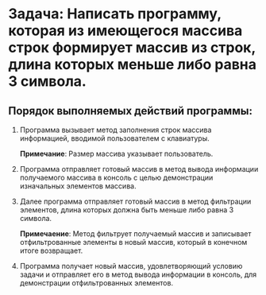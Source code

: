# Задача: Написать программу, которая из имеющегося массива строк формирует массив из строк, длина которых меньше либо равна 3 символа.

## Порядок выполняемых действий программы:

1. Программа вызывает метод заполнения строк массива информацией, вводимой пользователем с клавиатуры.

    __Примечание__: Размер массива указывает пользователь.

2. Программа отправляет готовый массив в метод вывода информации получаемого массива в консоль с целью демонстрации изначальных элементов массива.

3. Далее программа отправляет готовый массив в метод фильтрации элементов, длина которых должна быть меньше либо равна 3 символа.

    __Примечаение__: Метод фильтрует получаемый массив и записывает отфильтрованные элементы в новый массив, который в конечном итоге возвращает.

4. Программа получает новый массив, удовлетворяющий условию задачи и отправляет его в метод вывода информации в консоль, для демонстрации отфильтрованных элементов.